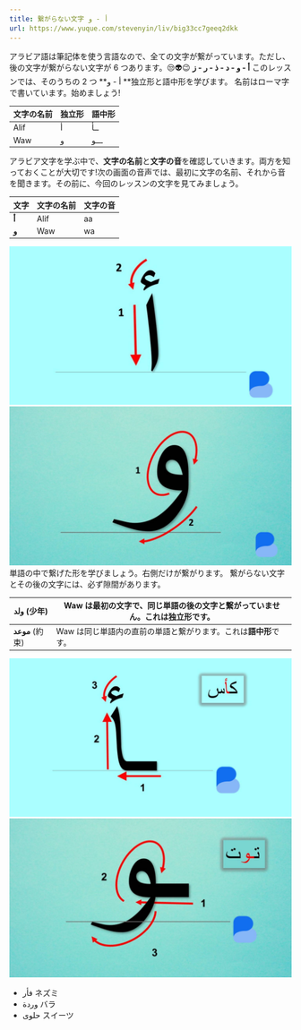 ```yaml
---
title: 繋がらない文字 أ - و
url: https://www.yuque.com/stevenyin/liv/big33cc7geeq2dkk
---
```


アラビア語は筆記体を使う言語なので、全ての文字が繋がっています。ただし、後の文字が繋がらない文字が 6 つあります。😒👽😉 **أ - و - د - ذ - ر - ز**
このレッスンでは、そのうちの 2 つ **أ - و **独立形と語中形を学びます。
名前はローマ字で書いています。始めましょう!

| **文字の名前** | **独立形** | **語中形** |
| --- | --- | --- |
| Alif | أ | ــأ |
| Waw | و | ـــو |

アラビア文字を学ぶ中で、**文字の名前**と**文字の音**を確認していきます。両方を知っておくことが大切です!次の画面の音声では、最初に文字の名前、それから音を聞きます。その前に、今回のレッスンの文字を見てみましょう。

| **文字** | **文字の名前** | **文字の音** |
| --- | --- | --- |
| **أ** | Alif | aa |
| **و** | Waw | wa |

![image.png](../../assets/big33cc7geeq2dkk/1686403890112-57c7d147-4f14-429a-85f9-4df0868909e3.png)![image.png](../../assets/big33cc7geeq2dkk/1686403908729-4509c7c4-6a87-4576-8d4b-795f93493d24.png)
単語の中で繋げた形を学びましょう。右側だけが繋がります。
繋がらない文字とその後の文字には、必ず隙間があります。

| **ولد** (少年) | Waw は最初の文字で、同じ単語の後の文字と繋がっていません。これは**独立形**です。 |
| --- | --- |
| **موعد** (約束) | Waw は同じ単語内の直前の単語と繋がります。これは**語中形**です。 |

![image.png](../../assets/big33cc7geeq2dkk/1686403958301-a99bd86c-7827-4f1b-8f6b-c61b07c6c15f.png)
![image.png](../../assets/big33cc7geeq2dkk/1686403979682-f5850763-16f2-4598-b173-fc9d47d4422d.png)

- فأر ネズミ
- وردة バラ
- حلوى スイーツ
